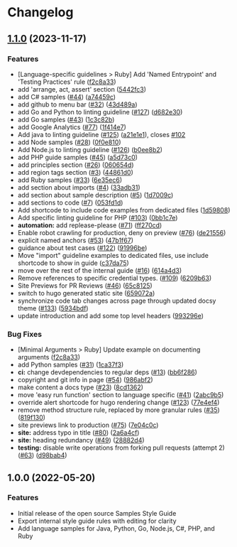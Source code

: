 # Changelog

## [1.1.0](https://github.com/renovate-bot/samples-style-guide/compare/v1.0.0...v1.1.0) (2023-11-17)


### Features

* [Language-specific guidelines &gt; Ruby] Add 'Named Entrypoint' and 'Testing Practices' rule ([f2c8a33](https://github.com/renovate-bot/samples-style-guide/commit/f2c8a33b74c06f8068fc9870a0ed3c751f153d57))
* add 'arrange, act, assert' section ([5442fc3](https://github.com/renovate-bot/samples-style-guide/commit/5442fc3c5ce2ca0427c26bee408455e9c362787e))
* add C# samples ([#44](https://github.com/renovate-bot/samples-style-guide/issues/44)) ([a74459c](https://github.com/renovate-bot/samples-style-guide/commit/a74459c5b74d656db887eb36b8956d373135f111))
* add github to menu bar ([#32](https://github.com/renovate-bot/samples-style-guide/issues/32)) ([43d489a](https://github.com/renovate-bot/samples-style-guide/commit/43d489a59f7baab8ff766fd1f786a981cc75a948))
* add Go and Python to linting guideline ([#127](https://github.com/renovate-bot/samples-style-guide/issues/127)) ([d682e30](https://github.com/renovate-bot/samples-style-guide/commit/d682e301ca30cff1b5443f2f98c3e6175a096969))
* add Go samples ([#43](https://github.com/renovate-bot/samples-style-guide/issues/43)) ([1c3c82b](https://github.com/renovate-bot/samples-style-guide/commit/1c3c82baf7107faaf79162f4daab47c1bba713ea))
* add Google Analytics ([#77](https://github.com/renovate-bot/samples-style-guide/issues/77)) ([1f414e7](https://github.com/renovate-bot/samples-style-guide/commit/1f414e7088526f17b9d05aa258efde08642ee1c5))
* Add java to linting guideline ([#125](https://github.com/renovate-bot/samples-style-guide/issues/125)) ([a21e1e1](https://github.com/renovate-bot/samples-style-guide/commit/a21e1e1d1f1c64c666ebff6406e1026d82542670)), closes [#102](https://github.com/renovate-bot/samples-style-guide/issues/102)
* add Node samples ([#28](https://github.com/renovate-bot/samples-style-guide/issues/28)) ([0f0e810](https://github.com/renovate-bot/samples-style-guide/commit/0f0e8103d56c5731853a7f26e8864678fe7f3e01))
* Add Node.js to linting guideline ([#126](https://github.com/renovate-bot/samples-style-guide/issues/126)) ([b0ee8b2](https://github.com/renovate-bot/samples-style-guide/commit/b0ee8b25246e10c90dd35426dd721283cdb73116))
* add PHP guide samples ([#45](https://github.com/renovate-bot/samples-style-guide/issues/45)) ([a5d73c0](https://github.com/renovate-bot/samples-style-guide/commit/a5d73c0710a6f573c6b7362fe2f1d64220e7cffd))
* add principles section ([#26](https://github.com/renovate-bot/samples-style-guide/issues/26)) ([060654d](https://github.com/renovate-bot/samples-style-guide/commit/060654dc37109cc6820a2815d099130f8ef75ca9))
* add region tags section ([#3](https://github.com/renovate-bot/samples-style-guide/issues/3)) ([44861d0](https://github.com/renovate-bot/samples-style-guide/commit/44861d0d3d1c500aaca0b5b2f4857426d0ae069c))
* add Ruby samples ([#33](https://github.com/renovate-bot/samples-style-guide/issues/33)) ([6e35ec6](https://github.com/renovate-bot/samples-style-guide/commit/6e35ec6d31ee1eab225de23230cd8670a21b86e1))
* add section about imports ([#4](https://github.com/renovate-bot/samples-style-guide/issues/4)) ([33adb31](https://github.com/renovate-bot/samples-style-guide/commit/33adb313c6a4a20a8f09ad3332258c5969c5c115))
* add section about sample description ([#5](https://github.com/renovate-bot/samples-style-guide/issues/5)) ([1d7009c](https://github.com/renovate-bot/samples-style-guide/commit/1d7009c943077f7f07779ea089da1ca9593c8374))
* add sections to code ([#7](https://github.com/renovate-bot/samples-style-guide/issues/7)) ([053fd1d](https://github.com/renovate-bot/samples-style-guide/commit/053fd1de4f1893b962ad66cc642a9dff1421824d))
* Add shortcode to include code examples from dedicated files ([1d59808](https://github.com/renovate-bot/samples-style-guide/commit/1d59808a9dab51bc70c43abc44d848782a93b931))
* Add specific linting guideline for PHP ([#103](https://github.com/renovate-bot/samples-style-guide/issues/103)) ([0bb1c7e](https://github.com/renovate-bot/samples-style-guide/commit/0bb1c7e9d98bd5e5de36374c012fc97b5418421a))
* **automation:** add replease-please ([#71](https://github.com/renovate-bot/samples-style-guide/issues/71)) ([ff270cd](https://github.com/renovate-bot/samples-style-guide/commit/ff270cdf4c88f17da33e1449793a9ea9e925d039))
* Enable robot crawling for production, deny on preview ([#76](https://github.com/renovate-bot/samples-style-guide/issues/76)) ([de21556](https://github.com/renovate-bot/samples-style-guide/commit/de21556929198daf6a680d45230b4296ea03ec4e))
* explicit named anchors ([#53](https://github.com/renovate-bot/samples-style-guide/issues/53)) ([47b1f67](https://github.com/renovate-bot/samples-style-guide/commit/47b1f67d39c60e42a0d929ea99b0cbf108636ba1))
* guidance about test cases ([#122](https://github.com/renovate-bot/samples-style-guide/issues/122)) ([91996be](https://github.com/renovate-bot/samples-style-guide/commit/91996bec49845c9e784f289a0939060b1db4d309))
* Move "import" guideline examples to dedicated files, use include shortcode to show in guide ([c37da75](https://github.com/renovate-bot/samples-style-guide/commit/c37da75e2ad653bc980634fcaba1d7385696416f))
* move over the rest of the internal guide ([#16](https://github.com/renovate-bot/samples-style-guide/issues/16)) ([614a4d3](https://github.com/renovate-bot/samples-style-guide/commit/614a4d3f7bd5c826c6ecaad4bd67178ceef26a87))
* Remove references to specific credential types. ([#109](https://github.com/renovate-bot/samples-style-guide/issues/109)) ([6209b63](https://github.com/renovate-bot/samples-style-guide/commit/6209b632fd8292573a98622be6fbe49f92e54a5d))
* Site Previews for PR Reviews ([#46](https://github.com/renovate-bot/samples-style-guide/issues/46)) ([65c8125](https://github.com/renovate-bot/samples-style-guide/commit/65c812525fa79dd17d3d4b18a631e55807a586fa))
* switch to hugo generated static site ([659072a](https://github.com/renovate-bot/samples-style-guide/commit/659072a3e637ffd84e3c0c9853df49de15293111))
* synchronize code tab changes across page through updated docsy theme ([#133](https://github.com/renovate-bot/samples-style-guide/issues/133)) ([5934bdf](https://github.com/renovate-bot/samples-style-guide/commit/5934bdf63b89ab854681d869e9288cb14a004b38))
* update introduction and add some top level headers ([993296e](https://github.com/renovate-bot/samples-style-guide/commit/993296e271415cf2421f9ab724eadbfbad3cccc6))


### Bug Fixes

* [Minimal Arguments &gt; Ruby] Update example on documenting arguments ([f2c8a33](https://github.com/renovate-bot/samples-style-guide/commit/f2c8a33b74c06f8068fc9870a0ed3c751f153d57))
* add Python samples ([#31](https://github.com/renovate-bot/samples-style-guide/issues/31)) ([1ca37f3](https://github.com/renovate-bot/samples-style-guide/commit/1ca37f3ad7b138573a29bad9f66e49b6e592cf34))
* **ci:** change devdependencies to regular deps ([#13](https://github.com/renovate-bot/samples-style-guide/issues/13)) ([bb6f286](https://github.com/renovate-bot/samples-style-guide/commit/bb6f286eadf88084a4e75125ffffcbbe5f93dc5b))
* copyright and git info in page ([#54](https://github.com/renovate-bot/samples-style-guide/issues/54)) ([986abf2](https://github.com/renovate-bot/samples-style-guide/commit/986abf2f8c2d256c092ca2123ca47139c7b5e23a))
* make content a docs type ([#23](https://github.com/renovate-bot/samples-style-guide/issues/23)) ([8cd1362](https://github.com/renovate-bot/samples-style-guide/commit/8cd136274025eacd8f0662ba8404629065b75842))
* move 'easy run function' section to language specific ([#41](https://github.com/renovate-bot/samples-style-guide/issues/41)) ([2abc9b5](https://github.com/renovate-bot/samples-style-guide/commit/2abc9b5eef0c3e22e17a2bb4cbe45a43e978d45e))
* override alert shortcode for hugo rendering change ([#123](https://github.com/renovate-bot/samples-style-guide/issues/123)) ([77e4ef4](https://github.com/renovate-bot/samples-style-guide/commit/77e4ef4cd19a8533c952e2a81a14c62565854667))
* remove method structure rule, replaced by more granular rules ([#35](https://github.com/renovate-bot/samples-style-guide/issues/35)) ([819f130](https://github.com/renovate-bot/samples-style-guide/commit/819f130aad78c5a40e535cba472b12b51590fde3))
* site previews link to production ([#75](https://github.com/renovate-bot/samples-style-guide/issues/75)) ([7e04c0c](https://github.com/renovate-bot/samples-style-guide/commit/7e04c0c344a088a9b272df11cebe11d58c5a05a4))
* **site:** address typo in title ([#80](https://github.com/renovate-bot/samples-style-guide/issues/80)) ([2a6a4cf](https://github.com/renovate-bot/samples-style-guide/commit/2a6a4cf9a11a15a466bc2998e9aaaa764fde4c30))
* **site:** heading redundancy ([#49](https://github.com/renovate-bot/samples-style-guide/issues/49)) ([28882d4](https://github.com/renovate-bot/samples-style-guide/commit/28882d4ed6ec73e02496ea633a949a1622a4fa5f))
* **testing:** disable write operations from forking pull requests (attempt 2) ([#63](https://github.com/renovate-bot/samples-style-guide/issues/63)) ([d98bab4](https://github.com/renovate-bot/samples-style-guide/commit/d98bab4e8c7d56388dcc98f302bc84589e4a7c10))

## 1.0.0 (2022-05-20)


### Features

* Initial release of the open source Samples Style Guide
* Export internal style guide rules with editing for clarity
* Add language samples for Java, Python, Go, Node.js, C#, PHP, and Ruby
